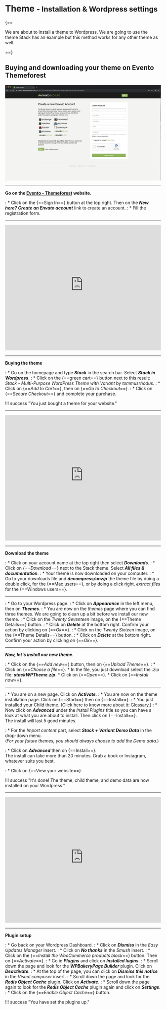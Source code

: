 # Theme <small>- Installation & Wordpress settings</small>

{==

We are about to install a theme to Wordpress. We are going to use the theme Stack has an example but this method works for any other theme as well.
<!-- If you want to buy an e-commerce theme or one of the themes that we present on this documentation, you can also go directly to the relevant module *link*. -->

==}

## Buying and downloading your theme on Evento Themeforest

<p><a href="/assets/images/wp/theme/1.png" target="_blank"><img alt="Runcloud.io" src="/assets/images/wp/theme/1.png"></a></p>

***

**Go on the <a href="https://themeforest.net/" target="_blank">Evento - Themeforest</a> website.**

:    * Click on the {==Sign In==} button at the top right. Then on the ***New here? Create an Envato account*** link to create an account.
:    * Fill the registration form.

***

<iframe width="100%" height="405" src="https://www.youtube-nocookie.com/embed/4Hodw1wZabk?rel=0" frameborder="0" allow="accelerometer; autoplay; encrypted-media; gyroscope; picture-in-picture setPlaybackQuality(hd1080);" allowfullscreen></iframe>

***

**Buying the theme**
 
:    * Go on the homepage and type ***Stack*** in the search bar. Select  ***Stack in Wordpress***.
:    * Click on the {==green cart==} button next to this result: *Stack - Multi-Purpose WordPress Theme with Variant* by *tommusrhodus*. 
:    * Click on {==*Add to Cart*==}, then on  {==*Go to Checkout*==}.
:    * Click on {==*Secure Checkout*==} and complete your purchase.

!!! success "You just bought a theme for your website."

***

<iframe width="100%" height="405" src="https://www.youtube-nocookie.com/embed/VK884Ah4qbk?rel=0" frameborder="0" allow="accelerometer; autoplay; encrypted-media; gyroscope; picture-in-picture setPlaybackQuality(hd1080);" allowfullscreen></iframe>

***

**Download the theme**

:    * Click on your account name at the top right then select ***Downloads***.
:    * Click on {==*Download*==} next to the Stack theme. Select ***All files & documentation***.
:    * Your theme is now downloaded on your computer.
:    * Go to your downloads file and ***decompress/unzip*** the theme file by doing a double click, for the {==Mac users==}, or by doing a click right, *extract files* for the {==Windows users==}.

***

:    * Go to your Wordpress page.
:    * Click on ***Appearance*** in the left menu, then on ***Themes***.
:    * You are now on the *themes* page where you can find three themes. We are going to clean up a bit before we install our new theme.
:    * Click on the *Twenty Seventeen* image, on the {==Theme Details==} button.
:    * Click on ***Delete*** at the bottom right. Confirm your action by clicking on {==*Ok*==}.
:    * Click on the *Twenty Sixteen* image, on the {==Theme Details==} button.
:    * Click on ***Delete*** at the bottom right. Confirm your action by clicking on {==*Ok*==}.

***

***Now, let's install our new theme.***

:    * Click on the {==*Add new*==} button, then on {==*Upload Theme*==}.
:    * Click on {==*Choose a file*==}.
        * In the file, you just download select the .zip file: ***stackWPTheme.zip***.
        * Click on {==*Open*==}. 
        * Click on {==*Install now*==}.

***

:    * You are on a new page. Click on ***Activate***.
:    * You are now on the theme installation page. Click on {==Start==} then on {==Install==}.
:    * You just installed your Child theme. (Click here to know more about it: <a href="/help/glossary/#wordpress-theme-and-child-theme" target="_blank">Glossary</a>.)
:    * Now click on ***Advanced*** under the *Install Plugins* title so you can have a look at what you are about to install. Then click on {==Install==}.<br>
The install will last 5 good minutes.

:    * For the *Import content* part, select ***Stack + Variant Demo Data*** in the drop-down menu. <br>
(*For your future themes, you should always choose to add the Dema data*.)

:    * Click on ***Advanced*** then on {==Install==}.<br>
The install can take more than 20 minutes. Grab a book or Instagram, whatever suits you best.

:    * Click on {==View your website==}.

!!! success "It's done! The theme, child theme, and demo data are now installed on your Wordpress."

***

<iframe width="100%" height="405" src="https://www.youtube-nocookie.com/embed/VK884Ah4qbk?rel=0" frameborder="0" allow="accelerometer; autoplay; encrypted-media; gyroscope; picture-in-picture setPlaybackQuality(hd1080);" allowfullscreen></iframe>

***

**Plugin setup**

:    * Go back on your Wordpress Dashboard.
:    * Click on ***Dismiss*** in the *Easy Updates Manager* insert.
:    * Click on ***No thanks*** in the *Smush* insert.
:    * Click on the {==*Install the WooCommerce products block*==} button. Then on {==*Activate*==}.
:    * Go in ***Plugins*** and click on ***Installed lugins***.
:    * Scroll down the page and look for the ***WPBakeryPage Builder*** plugin. Click on ***Deactivate***.
:    * At the top of the page, you can click on ***Dismiss this notice*** in the *Visual composer* insert.
:    *  Scroll down the page and look for the ***Redis Object Cache*** plugin. Click on ***Activate***.
:    * Scroll down the page again to look for the ***Redis Object Cache*** plugin again and click on ***Settings***.
:    * Click on the {==*Enable Object Cache*==} button.

!!! success "You have set the plugins up."
